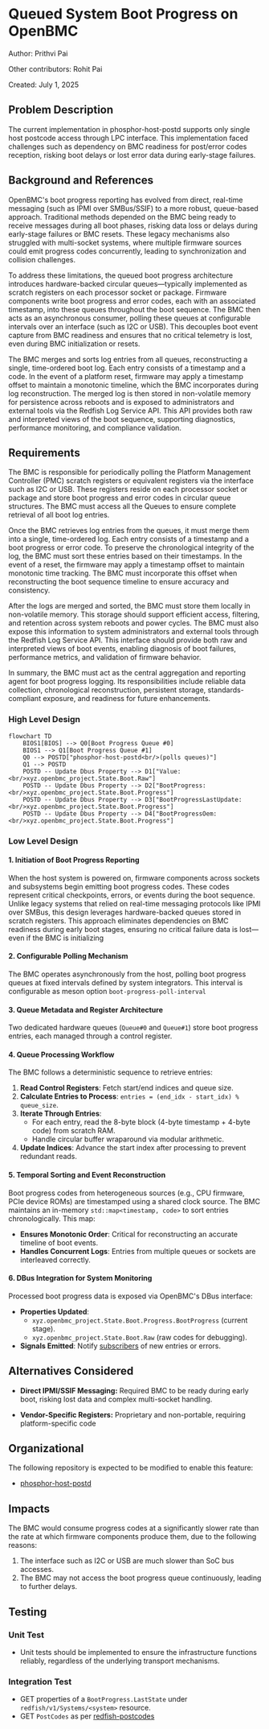 # Queued System Boot Progress on OpenBMC

Author: Prithvi Pai

Other contributors: Rohit Pai

Created: July 1, 2025

## Problem Description

The current implementation in phosphor-host-postd supports only single host
postcode access through LPC interface. This implementation faced challenges such
as dependency on BMC readiness for post/error codes reception, risking boot
delays or lost error data during early-stage failures.

## Background and References

OpenBMC's boot progress reporting has evolved from direct, real-time messaging
(such as IPMI over SMBus/SSIF) to a more robust, queue-based approach.
Traditional methods depended on the BMC being ready to receive messages during
all boot phases, risking data loss or delays during early-stage failures or BMC
resets. These legacy mechanisms also struggled with multi-socket systems, where
multiple firmware sources could emit progress codes concurrently, leading to
synchronization and collision challenges.

To address these limitations, the queued boot progress architecture introduces
hardware-backed circular queues—typically implemented as scratch registers on
each processor socket or package. Firmware components write boot progress and
error codes, each with an associated timestamp, into these queues throughout the
boot sequence. The BMC then acts as an asynchronous consumer, polling these
queues at configurable intervals over an interface (such as I2C or USB). This
decouples boot event capture from BMC readiness and ensures that no critical
telemetry is lost, even during BMC initialization or resets.

The BMC merges and sorts log entries from all queues, reconstructing a single,
time-ordered boot log. Each entry consists of a timestamp and a code. In the
event of a platform reset, firmware may apply a timestamp offset to maintain a
monotonic timeline, which the BMC incorporates during log reconstruction. The
merged log is then stored in non-volatile memory for persistence across reboots
and is exposed to administrators and external tools via the Redfish Log Service
API. This API provides both raw and interpreted views of the boot sequence,
supporting diagnostics, performance monitoring, and compliance validation.

## Requirements

The BMC is responsible for periodically polling the Platform Management
Controller (PMC) scratch registers or equivalent registers via the interface
such as I2C or USB. These registers reside on each processor socket or package
and store boot progress and error codes in circular queue structures. The BMC
must access all the Queues to ensure complete retrieval of all boot log entries.

Once the BMC retrieves log entries from the queues, it must merge them into a
single, time-ordered log. Each entry consists of a timestamp and a boot progress
or error code. To preserve the chronological integrity of the log, the BMC must
sort these entries based on their timestamps. In the event of a reset, the
firmware may apply a timestamp offset to maintain monotonic time tracking. The
BMC must incorporate this offset when reconstructing the boot sequence timeline
to ensure accuracy and consistency.

After the logs are merged and sorted, the BMC must store them locally in
non-volatile memory. This storage should support efficient access, filtering,
and retention across system reboots and power cycles. The BMC must also expose
this information to system administrators and external tools through the Redfish
Log Service API. This interface should provide both raw and interpreted views of
boot events, enabling diagnosis of boot failures, performance metrics, and
validation of firmware behavior.

In summary, the BMC must act as the central aggregation and reporting agent for
boot progress logging. Its responsibilities include reliable data collection,
chronological reconstruction, persistent storage, standards-compliant exposure,
and readiness for future enhancements.

### High Level Design

```mermaid
flowchart TD
    BIOS1[BIOS] --> Q0[Boot Progress Queue #0]
    BIOS1 --> Q1[Boot Progress Queue #1]
    Q0 --> POSTD["phosphor-host-postd<br/>(polls queues)"]
    Q1 --> POSTD
    POSTD -- Update Dbus Property --> D1["Value:<br/>xyz.openbmc_project.State.Boot.Raw"]
    POSTD -- Update Dbus Property --> D2["BootProgress:<br/>xyz.openbmc_project.State.Boot.Progress"]
    POSTD -- Update Dbus Property --> D3["BootProgressLastUpdate:<br/>xyz.openbmc_project.State.Boot.Progress"]
    POSTD -- Update Dbus Property --> D4["BootProgressOem:<br/>xyz.openbmc_project.State.Boot.Progress"]
```

### Low Level Design

#### 1. Initiation of Boot Progress Reporting

When the host system is powered on, firmware components across sockets and
subsystems begin emitting boot progress codes. These codes represent critical
checkpoints, errors, or events during the boot sequence. Unlike legacy systems
that relied on real-time messaging protocols like IPMI over SMBus, this design
leverages hardware-backed queues stored in scratch registers. This approach
eliminates dependencies on BMC readiness during early boot stages, ensuring no
critical failure data is lost—even if the BMC is initializing

#### 2. Configurable Polling Mechanism

The BMC operates asynchronously from the host, polling boot progress queues at
fixed intervals defined by system integrators. This interval is configurable as
meson option `boot-progress-poll-interval`

#### 3. Queue Metadata and Register Architecture

Two dedicated hardware queues (`Queue#0` and `Queue#1`) store boot progress
entries, each managed through a control register.

#### 4. Queue Processing Workflow

The BMC follows a deterministic sequence to retrieve entries:

1. **Read Control Registers**: Fetch start/end indices and queue size.
2. **Calculate Entries to Process**:
   `entries = (end_idx - start_idx) % queue_size`.
3. **Iterate Through Entries**:
   - For each entry, read the 8-byte block (4-byte timestamp + 4-byte code) from
     scratch RAM.
   - Handle circular buffer wraparound via modular arithmetic.
4. **Update Indices**: Advance the start index after processing to prevent
   redundant reads.

#### 5. Temporal Sorting and Event Reconstruction

Boot progress codes from heterogeneous sources (e.g., CPU firmware, PCIe device
ROMs) are timestamped using a shared clock source. The BMC maintains an
in-memory `std::map<timestamp, code>` to sort entries chronologically. This map:

- **Ensures Monotonic Order**: Critical for reconstructing an accurate timeline
  of boot events.
- **Handles Concurrent Logs**: Entries from multiple queues or sockets are
  interleaved correctly.

#### 6. DBus Integration for System Monitoring

Processed boot progress data is exposed via OpenBMC's DBus interface:

- **Properties Updated**:
  - `xyz.openbmc_project.State.Boot.Progress.BootProgress` (current stage).
  - `xyz.openbmc_project.State.Boot.Raw` (raw codes for debugging).
- **Signals Emitted**: Notify
  [subscribers](https://github.com/openbmc/phosphor-post-code-manager/tree/master)
  of new entries or errors.

## Alternatives Considered

- **Direct IPMI/SSIF Messaging:** Required BMC to be ready during early boot,
  risking lost data and complex multi-socket handling.

- **Vendor-Specific Registers:** Proprietary and non-portable, requiring
  platform-specific code

## Organizational

The following repository is expected to be modified to enable this feature:

- [phosphor-host-postd](https://github.com/openbmc/phosphor-host-postd)

## Impacts

The BMC would consume progress codes at a significantly slower rate than the
rate at which firmware components produce them, due to the following reasons:

1. The interface such as I2C or USB are much slower than SoC bus accesses.
2. The BMC may not access the boot progress queue continuously, leading to
   further delays.

## Testing

### Unit Test

- Unit tests should be implemented to ensure the infrastructure functions
  reliably, regardless of the underlying transport mechanisms.

### Integration Test

- GET properties of a `BootProgress.LastState` under
  `redfish/v1/Systems/<system>` resource.
- GET `PostCodes` as per
  [redfish-postcodes](https://github.com/openbmc/docs/blob/master/designs/redfish-postcodes.md)

